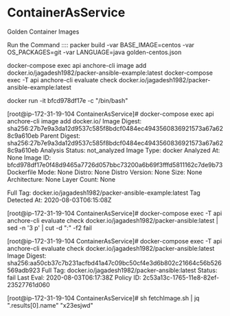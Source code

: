 # ContainerAsService
Golden Container Images

Run the Command ::::
packer build -var BASE_IMAGE=centos -var OS_PACKAGES=git -var LANGUAGE=java golden-centos.json

docker-compose exec api anchore-cli image add docker.io/jagadesh1982/packer-ansible-example:latest
docker-compose exec -T api anchore-cli evaluate check docker.io/jagadesh1982/packer-ansible-example:latest

docker run -it bfcd978df17e -c "/bin/bash"

[root@ip-172-31-19-104 ContainerAsService]# docker-compose exec api anchore-cli image add docker.io/
Image Digest: sha256:27b7e9a3da12d9537c585f8bdcf0484ec4943560836921573a67a628c9a610eb
Parent Digest: sha256:27b7e9a3da12d9537c585f8bdcf0484ec4943560836921573a67a628c9a610eb
Analysis Status: not_analyzed
Image Type: docker
Analyzed At: None
Image ID: bfcd978df17e0f48d9465a7726d057bbc73200a6b69f3fffd5811162c7de9b73
Dockerfile Mode: None
Distro: None
Distro Version: None
Size: None
Architecture: None
Layer Count: None

Full Tag: docker.io/jagadesh1982/packer-ansible-example:latest
Tag Detected At: 2020-08-03T06:15:08Z



[root@ip-172-31-19-104 ContainerAsService]# docker-compose exec -T api anchore-cli evaluate check docker.io/jagadesh1982/packer-ansible:latest | sed -n '3 p' | cut -d ":" -f2
 fail

[root@ip-172-31-19-104 ContainerAsService]# docker-compose exec -T api anchore-cli evaluate check docker.io/jagadesh1982/packer-ansible:latest
Image Digest: sha256:aa50cb37c7b231acfbd41a47c09bc50cf4e3d6b802c21664c56b526569adb923
Full Tag: docker.io/jagadesh1982/packer-ansible:latest
Status: fail
Last Eval: 2020-08-03T06:17:38Z
Policy ID: 2c53a13c-1765-11e8-82ef-23527761d060


[root@ip-172-31-19-104 ContainerAsService]# sh fetchImage.sh | jq ".results[0].name"
"x23esjwd"


